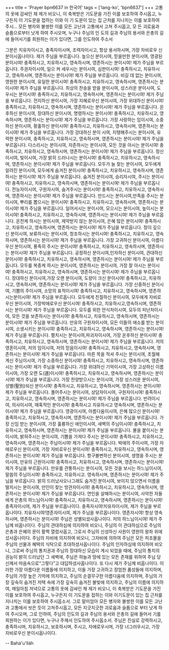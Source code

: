 +++
title = 'Prayer bpn6637 in 한국어'
tags = ['lang-ko', 'bpn6637']
+++
고통의 옷에 감싸인 채 제가 비오니, 이 축복받은 기도문을 가진 이를 보호하여 주시옵고, 누구든지 이 기도문을 접하는 이와 이 기 도문이 있는 집 근처를 지나치는 이를 보호하여 주시...
모든 병자와 불쌍한 이를 모든 고난과 고통에서 고쳐 주시옵고, 모 든 괴로움과 슬픔으로부터 낫게 하여 주시오며, 누구나 주님의 인 도의 길과 주님의 용서와 은총의 길에 들어서기를 희원하는 이가 있다면, 그를 인도하여 주소서

그분은 치유자이시고, 충족자이시며, 조력자이시고, 항상 용서하시며, 가장 자비로우 신 분이시옵나이다.
제가 주님을 부르옵니다. 높으신 분이시여, 믿을만한 분이시여, 영광된 분이시여! 충족하시고, 치유하시고, 영속하시며, 영존하시는 분이시여!
제가 주님을 부르옵니다. 주권자이시여, 일으 켜 세우시는 분이시여, 심판이시여! 충족하시고, 치유하시고, 영속하시며, 영존하시는 분이시여!
제가 주님을 부르옵니다. 비길 데 없는 분이시여, 영원한 분이시여, 유일한 분이시여! 충족하시고, 치유하시고, 영속하시며, 영존하시는 분이시여!
제가 주님을 부르옵니다. 최상의 찬송을 받을 분이시여, 성스러운 분이시여, 도우시는 분이시여! 충족하시고, 치유하시고, 영속하시며, 영존하시는 분이시여!
제가 주님을 부르옵니다. 전지하신 분이시여, 가장 지혜로우신 분이시여, 가장 위대하신 분이시여! 충족하시고, 치유하시고, 영속하시며, 영존하시는 분이시여!
제가 주님을 부르옵니다. 온후하신 분이시여, 장대하신 분이시여, 명령하시는 분이시여! 충족하시고, 치유하시고, 영속하시며, 영존하시는 분이시여!
제가 주님을 부르옵니다. 가장 사랑하는 임이시여, 소중하신 분이시여, 황홀하신 분이시여! 충족하시고, 치유하시고, 영속하시며, 영존하시는 분이시여! 제가 주님을 부르옵니다. 가장 강대하신 분이 시여, 지탱해주시는 분이시여, 유력한 분이시여, 충족하시고, 치유하시고, 영속하시며, 영존하시는 분이시여!
제가 주님을 부르옵니다. 다스리시는 분이시여, 자존하시는 분이시여, 모든 것을 아시는 분이시여! 충족하시고, 치유하시고, 영속하시며, 영존하시는 분이시여!
제가 주님을 부르옵니다. 정신이시여, 빛이시여, 가장 밝히 드러나시는 분이시여! 충족하시고, 치유하시고, 영속하시며, 영존하시는 분이시여!
제가 주님을 부르옵니다. 모두가 늘 찾는 분이시여, 모두에게 알려진 분이시여, 모두에게 숨겨진 분이시여! 충족하시고, 치유하시고, 영속하시며, 영존하시는 분이시여!
제가 주님을 부르옵니다. 숨겨진 분이시여, 승리자시여, 주시는 분이시여! 충족하시고, 치유하시고, 영속하시며, 영존하시는 분이시여! 제가 주님을 부르옵니다. 전능자이시여, 구원자시여, 숨겨주시는 분이시여! 충족하시고, 치유하시고, 영속하시며, 영존하시는 분이시여! 제가 주님을 부르옵니다. 만드시는 분이시여,만족을 주시는 분이시여, 뿌리를 뽑으시는 분이시여! 충족하시고, 치유하시고, 영속하시며, 영존하시는 분이시여!
제가 주님을 부르옵니다. 일어서시는 분이시여, 모으시는 분이시여, 높이시는 분이시여! 충족하시고, 치유하시고, 영속하시며, 영존하시는 분이시여!
제가 주님을 부르옵니다. 온전케 하시는 분이시여, 제약받지 않는 분이시여, 은혜 많은 분이시여! 충족하시고, 치유하시고, 영속하시며, 영존하시는 분이시여!
제가 주님을 부르옵니다. 정이 깊으신 분이시여, 보류하시는 분이시여, 창조하시는 분이시여! 충족하시고, 치유하시고, 영속하시며, 영존하시는 분이시여! 제가 주님을 부르옵니다. 가장 고귀하신 분이시여, 아름다우신 분이시여, 풍족히 주시는 분이시여! 충족하시고, 치유하시고, 영속하시며, 영존하시는 분이시여! 제가 주님을 부르옵니다. 공정하신 분이시여,인자하신 분이시여, 관대하신 분이시여! 충족하시고, 치유하시고, 영속하시며, 영존하시는 분이시여!
제가 주님을 부르옵니다. 모두를 복종케 하시는 분이시여, 영존하시는 분이시여, 가장 잘 아시는 분이시여! 충족하시고, 치유하시고, 영속하시며, 영존하시는 분이시여!
제가 주님을 부르옵니다. 장대하신 분이시여,가장 오랜 분이시여, 도량이 크신 분이시여! 충족하시고, 치유하시고, 영속하시며, 영존하시는 분이시여!
제가 주님을 부르옵니다. 가장 신중하신 분이시여, 기쁨의 주이시여, 소망의 표적이시여! 충족하시고, 치유하시고, 영속하시며, 영존하시는분이시여!
제가 주님을 부르옵니다. 모두에게 친절하신 분이시여, 모두에게 자비로우신 분이시여, 가장박애로우신 분이시여! 충족하시고, 치유하시고,영속하시며, 영존하시는 분이시여!
제가 주님을 부르옵니다. 모두를 위한 안식처이시여, 모두의 피난처이시여, 모든 것을 보존하시는 분이시여! 충족하시고, 치유하시고, 영속하시며, 영존하시는 분이시여!
제가 주님을 부르옵니다. 만유의 구원자이시여, 모든 이들의 애소를 받는 분이시여, 소생시키는 분이시여! 충족하시고, 치유하시고, 영속하시며, 영존하시는 분이시여!
제가 주님을 부르옵니다. 펼치시는 분이시여,파괴자이시여, 가장 온후하신 분이시여! 충족하시고, 치유하시고, 영속하시며, 영존하시는 분이시여!
제가 주님을 부르옵니다. 저의 영혼이시여, 저의 임이시여, 저의 믿음이시여! 충족하시고, 치유하시고, 영속하시며, 영존하시는 분이시여!
제가 주님을 부르옵니다. 마른 목을 적셔 주시는 분이시여, 초월해 계신 주님이시여, 가장 소중하신 분이시여! 충족하시고, 치유하시고, 영속하시며, 영존하시는 분이시여!
제가 주님을 부르옵니다. 가장 위대하신 기억이시여, 가장 고상하신 이름이시여, 가장 오랜 도(道)이시여! 충족하시고, 치유하시고, 영속하시며, 영존하시는 분이시여!
제가 주님을 부르옵니다. 가장 찬양받으시는 분이시여, 가장 성스러운 분이시여, 성별(聖別)되신 분이시여! 충족하시고, 치유하시고, 영속하시며, 영존하시는 분이시여!
제가 주님을 부르옵니다. 풀어주시는 분이시여, 상담자이시여, 구원자이시여! 충족하시고, 치유하시고, 영속하시며, 영존하시는 분이시여!
제가 주님을 부르옵니다. 반려이시여, 의사이시여, 매혹적인 분이시여! 충족하시고 치유하시고 영속하시며, 영존하시는 분이시여!
제가 주님을 부르옵니다. 영광이시여, 아름다움이시여, 은혜 많으신 분이시여! 충족하시고, 치유하시고, 영속하시며, 영존하시는 분이시여!
제가 주님을 부르옵니다. 가장 신임 받는 분이시여, 가장 훌륭하신 애인이시여, 새벽의 주님이시여! 충족하시고, 치유하시고, 영속하시며, 영존하시는 분이시여!
제가 주님을 부르옵니다. 불을 붙이시는 분이시여, 밝혀주시는 분이시여, 기쁨을 가져다 주시는 분이시여! 충족하시고, 치유하시고, 영속하시며, 영존하시는 주님이시여!
제가 주님을 부르옵니다. 박애의 주이시여, 가장 자애로우신 분이시여, 가장 자비로우신 분이시여! 충족하시고, 치유하시고, 영속하시며, 영존하시는 분이시여!
제가 주님을 부르옵니다. 항구불변하신 분이시여, 생명을 주시는 분이시여, 만유의 근원이시여! 충족하시고, 치유하시고, 영속하시며, 영존하시는 분이시여!
제가 주님을 부르옵니다. 만유를 관통하시는 분이시여, 모든 것을 보시는 하느님이시여, 말씀의 주님이시여! 충족하시고, 치유하시고. 영속하시며, 영존하시는 분이시여!
제가 주님을 부르옵니다. 밝히 드러났사오나그래도 숨겨진 분이시여, 보이지 않으면서 이름을 떨치시는 분이시여, 만인이 찾는 방관자이시여! 충족하시고, 치유하시고, 영속하시며, 영존하시는 분이시여!
제가 주님을 부르옵니다. 연인을 살해하시는 분이시여, 사악한 자들에게 은총의 하느님이시여! 충족하시고, 치유하시고, 영속하시며, 영존하시는 분이시여!충족자이시여,
제가 주님을 부르옵나이다. 충족자시여!치유자이시여,
제가 주님을 부르옵나이다. 치유자시여!영존자이시여,
제가 주님을 부르옵나이다. 영존자시여!
항상 영속하시며, 영존하시는 분이시여!
주님은 성별되셨사옵나이다. 저의 하느님이시여! 제가 주님께 비옵나이다. 주님의 관대하심에 의지하여 비오니, 주님의 이 관대하심으로 주님의 은총과 은혜의 문이 활짝 열렸사옵고, 그로서 주님의 신성하신 사원이 영원의 왕좌 위에 섰사옵나이다. 주님의 자비에 의지하여 비오니, 그자비에 의하여 주님은 모든 피조물을 주님의 선물과 혜택의 식탁으로 초대하셨사옵나이다. 주님의 인자하심에 의지하여 비오니, 그로써 주님의 통치권과 주님의 장대하신 모습이 계시 되었을 때에, 주님의 통치의 권능이 밝히 드러났던 그 새벽에, 주님은 하늘과 땅에 있는 모든 존재를 위하여 주님 당신께서 마음속으로“그렇다”고 대답하셨사옵나이다. 또 다시 제가 주님께 비옵나이다. 이러한 가장 아름다운 이름들에 의지하고, 이들 가장 고귀하고 장엄한 품성들에 의지하며, 주님의 가장 높은 기억에 의지하고, 주님의 순결무구한 아름다움에 의지하며, 주님의 가 장 깊숙히 숨겨진 저택 속에 가장 깊숙히 숨겨진 불빛에 의지하고, 주님의 이름에 의지하여, 매일아침 저녁으로 고통의 옷에 감싸인 채 제가 비오니, 이 축복받은 기도문을 가진 이를 보호하여 주시옵고, 누구든지 이 기도문을 접하는 이와 이기도문이 있는 집 근처를 지나치는 이를 보호하여 주시옵소서. 그로 말미암아 모든 병자와 불쌍한 이를 모든 고난과 고통에서 씻은 듯이 고쳐주시옵고, 모든 지긋지긋한 괴로움과 슬픔으로 부터 낫게 하여 주시오며, 그로 인하여, 주님의 인도의 길과 주님의 용서와 은총의 길에 들어서 기를 희원하는 이가 있다면, 누구나 주께서 인도하여 주시옵소서. 주님은 진실로 강력하시고, 충족하시며, 치유하시고, 보호하시며, 주시고, 자애로우시며, 가장 너그러우시고, 가장 자비로우신 분이시옵나이다.

-- Bahá'u'lláh
